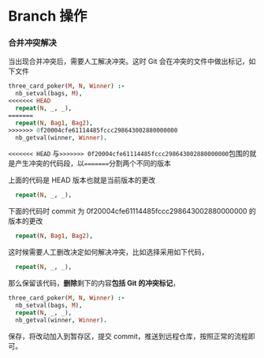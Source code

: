 # Branch 操作

### 合并冲突解决

当出现合并冲突后，需要人工解决冲突。这时 Git 会在冲突的文件中做出标记，如下文件

```prolog
three_card_poker(M, N, Winner) :-
  nb_setval(bags, M),
<<<<<<< HEAD
  repeat(N, _, _),
=======
  repeat(N, Bag1, Bag2),
>>>>>>> 0f20004cfe61114485fccc298643002880000000
  nb_getval(winner, Winner).
```

`<<<<<<< HEAD` 与`>>>>>>> 0f20004cfe61114485fccc298643002880000000`包围的就是产生冲突的代码段，以`=======`分割两个不同的版本

上面的代码是 HEAD 版本也就是当前版本的更改

```prolog
  repeat(N, _, _),
```

下面的代码时 commit 为 0f20004cfe61114485fccc298643002880000000 的版本的更改

```prolog
  repeat(N, Bag1, Bag2),
```

这时候需要人工删改决定如何解决冲突，比如选择采用如下代码，
```prolog
  repeat(N, _, _),
```

那么保留该代码，**删除**剩下的内容**包括 Git 的冲突标记**，

```prolog
three_card_poker(M, N, Winner) :-
  nb_setval(bags, M),
  repeat(N, _, _),
  nb_getval(winner, Winner).
```

保存，将改动加入到暂存区，提交 commit，推送到远程仓库，按照正常的流程即可。